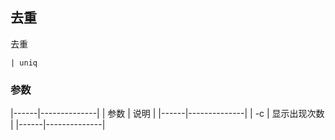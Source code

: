 ##  去重
去重
```shell
| uniq
```

###   参数
|------|--------------|
| 参数 | 说明         |
|------|--------------|
| -c   | 显示出现次数 |
|------|--------------|


